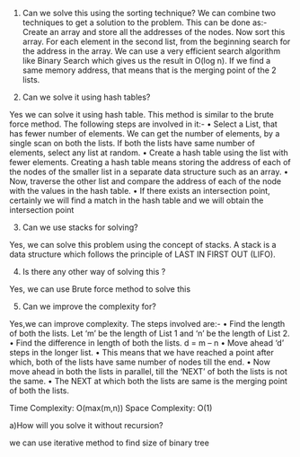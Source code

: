 1. Can we solve this using the sorting technique?
We can combine two techniques to get a solution to the problem. This can be done as:-
Create an array and store all the addresses of the nodes.
Now sort this array.
For each element in the second list, from the beginning search for the address in the array.
 We can use a very efficient search algorithm like Binary Search which gives us the result in O(log n).
If we find a same memory address, that means that is the merging point of the 2 lists.

2. Can we solve it using hash tables?

Yes we can solve it using hash table. This method is similar to the brute force method. The following steps are involved in it:-
•	Select a List, that has fewer number of elements. We can get the number of elements, by a single scan on both the lists. If both the lists have same number of elements, select any list at random.
•	Create a hash table using the list with fewer elements. Creating a hash table means storing the address of each of the nodes of the smaller list in a separate data structure such as an array.
•	Now, traverse the other list and compare the address of each of the node with the values in the hash table.
•	If there exists an intersection point, certainly we will find a match in the hash table and we will obtain the intersection point

3. Can we use stacks for solving?

Yes, we can solve this problem using the concept of stacks. A stack is a data structure which follows the principle of LAST IN FIRST OUT (LIFO).

4. Is there any other way of solving this ?

Yes, we can use Brute force method to solve this


5. Can we improve the complexity for?

Yes,we can improve complexity.
 The steps involved are:-
•	Find the length of both the lists. Let ‘m’ be the length of List 1 and ‘n’ be the length of List 2.
•	Find the difference in length of both the lists. d = m – n
•	Move ahead ‘d’ steps in the longer list.
•	This means that we have reached a point after which, both of the lists have same number of nodes till the end.
•	Now move ahead in both the lists in parallel, till the ‘NEXT’ of both the lists is not the same.
•	The NEXT at which both the lists are same is the merging point of both the lists.

Time Complexity: O(max(m,n))
Space Complexity: O(1)

a)How will you solve it without recursion?
 
 we can use iterative method to find size of binary tree
